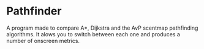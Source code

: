 # Pathfinder
A program made to compare A*, Dijkstra and the AvP scentmap pathfinding algorithms. It alows you to switch between each one and produces a number of onscreen metrics. 

